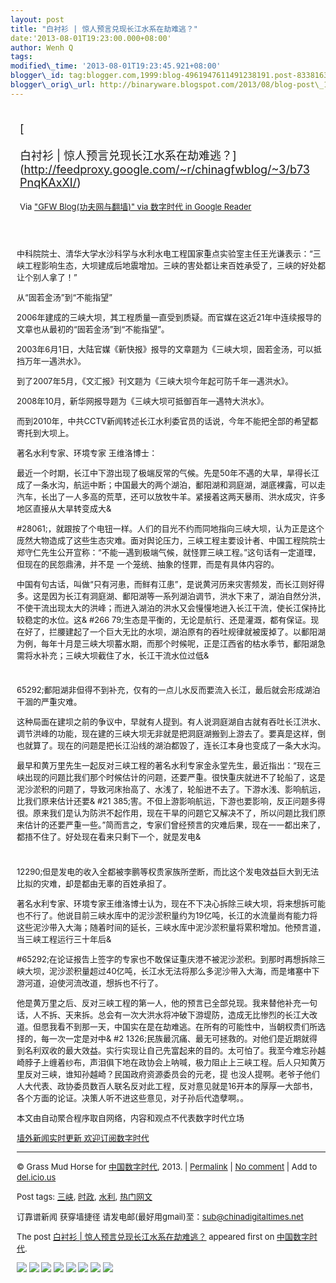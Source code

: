 ```yaml
--- 
layout: post 
title: "白衬衫 | 惊人预言兑现长江水系在劫难逃？" 
date:'2013-08-01T19:23:00.000+08:00' 
author: Wenh Q
tags:
modified\_time: '2013-08-01T19:23:45.921+08:00' 
blogger\_id: tag:blogger.com,1999:blog-4961947611491238191.post-8338163030202490594
blogger\_orig\_url: http://binaryware.blogspot.com/2013/08/blog-post\_1.html
---
```

<div style="margin: 10px; padding: 5px;">

<div style="font-size: 18px;">

[

白衬衫 |
惊人预言兑现长江水系在劫难逃？](http://feedproxy.google.com/~r/chinagfwblog/~3/b73PnqKAxXI/)

</div>

<div style="font-size: 13px;">

Via ["GFW Blog(功夫网与翻墙)" via 数字时代 in Google
Reader](https://www.blogger.com/blogger.g?blogID=4961947611491238191)

</div>

</div>

<div style="font-size: 13px; padding: 15px 0 10px 10px;">

中科院院士、清华大学水沙科学与水利水电工程国家重点实验室主任王光谦表示：“三峡工程影响生态，大坝建成后地震增加。三峡的害处都让来百姓承受了，三峡的好处都让个别人拿了！”

从“固若金汤”到“不能指望”

2006年建成的三峡大坝，其工程质量一直受到质疑。而官媒在这近21年中连续报导的文章也从最初的“固若金汤”到“不能指望”。

2003年6月1日，大陆官媒《新快报》报导的文章题为《三峡大坝，固若金汤，可以抵挡万年一遇洪水》。

到了2007年5月，《文汇报》刊文题为《三峡大坝今年起可防千年一遇洪水》。

2008年10月，新华网报导题为《三峡大坝可抵御百年一遇特大洪水》。

而到2010年，中共CCTV新闻转述长江水利委官员的话说，今年不能把全部的希望都寄托到大坝上。

著名水利专家、环境专家 王维洛博士：

最近一个时期，长江中下游出现了极端反常的气候。先是50年不遇的大旱，旱得长江成了一条水沟，航运中断；中国最大的两个湖泊，鄱阳湖和洞庭湖，湖底裸露，可以走汽车，长出了一人多高的荒草，还可以放牧牛羊。紧接着这两天暴雨、洪水成灾，许多地区直接从大旱转变成大&

#28061;，就跟按了个电钮一样。人们的目光不约而同地指向三峡大坝，认为正是这个庞然大物造成了这些生态灾难。面对舆论压力，三峡工程主要设计者、中国工程院院士郑守仁先生公开宣称：“不能一遇到极端气候，就怪罪三峡工程。”这句话有一定道理，但现在的民怨鼎沸，并不是
一个笼统、抽象的怪罪，而是有具体内容的。

中国有句古话，叫做“只有河患，而鲜有江患”，是说黄河历来灾害频发，而长江则好得多。这是因为长江有洞庭湖、鄱阳湖等一系列湖泊调节，洪水下来了，湖泊自然分洪，不使干流出现太大的洪峰；而进入湖泊的洪水又会慢慢地进入长江干流，使长江保持比较稳定的水位。这&
#266
79;生态是平衡的，无论是航行、还是灌溉，都有保证。现在好了，拦腰建起了一个巨大无比的水坝，湖泊原有的吞吐规律就被废掉了。以鄱阳湖为例，每年十月是三峡大坝蓄水期，而那个时候呢，正是江西省的枯水季节，鄱阳湖急需将水补充；三峡大坝截住了水，长江干流水位过低&
#
65292;鄱阳湖非但得不到补充，仅有的一点儿水反而要流入长江，最后就会形成湖泊干涸的严重灾难。

这种局面在建坝之前的争议中，早就有人提到。有人说洞庭湖自古就有吞吐长江洪水、调节洪峰的功能，现在建的三峡大坝无非就是把洞庭湖搬到上游去了。要真是这样，倒也就算了。现在的问题是把长江沿线的湖泊都毁了，连长江本身也变成了一条大水沟。

最早和黄万里先生一起反对三峡工程的著名水利专家金永堂先生，最近指出：“现在三峡出现的问题比我们那个时候估计的问题，还要严重。很快重庆就进不了轮船了，这是泥沙淤积的问题了，导致河床抬高了、水浅了，轮船进不去了。下游水浅、影响航运，比我们原来估计还要&
#21
385;害。不但上游影响航运，下游也要影响，反正问题多得很。原来我们是认为防洪不起作用，现在干旱的问题它又解决不了，所以问题比我们原来估计的还要严重一些。”简而言之，专家们曾经预言的灾难后果，现在一一都出来了，都捂不住了。好处现在看来只剩下一个，就是发电&
#
12290;但是发电的收入全都被李鹏等权贵家族所垄断，而比这个发电效益巨大到无法比拟的灾难，却是都由无辜的百姓承担了。

著名水利专家、环境专家王维洛博士认为，现在不下决心拆除三峡大坝，将来想拆可能也不行了。他说目前三峡水库中的泥沙淤积量约为19亿吨，长江的水流量尚有能力将这些泥沙带入大海；随着时间的延长，三峡水库中泥沙淤积量将累积增加。他预言道，当三峡工程运行三十年后&

#65292;在论证报告上签字的专家也不敢保证重庆港不被泥沙淤积。到那时再想拆除三峡大坝，泥沙淤积量超过40亿吨，长江水无法将那么多泥沙带入大海，而是堵塞中下游河道，迫使河流改道，想拆也不行了。

他是黄万里之后、反对三峡工程的第一人，他的预言已全部兑现。我来替他补充一句话，人不拆、天来拆。总会有一次大洪水将冲破下游堤防，造成无比惨烈的长江大改道。但愿我看不到那一天，中国实在是在劫难逃。在所有的可能性中，当朝权贵们所选择的，每一次一定是对中&
#2
1326;民族最沉痛、最无可拯救的。对他们是近期就得到名利双收的最大效益。实行实现让自己先富起来的目的。太可怕了。我至今难忘孙越崎脖子上缠着纱布，声泪俱下地在政协会上呐喊，极力阻止上三峡工程。后人只知黄万里反对三峡，谁知孙越崎？民国政府资源委员会的元老，提
也没人提啊。老爷子他们人大代表、政协委员数百人联名反对此工程，反对意见就是16开本的厚厚一大部书，各个方面的论证。决策人听不进这些意见，对子孙后代造孽啊。。

本文由自动聚合程序取自网络，内容和观点不代表数字时代立场

[墙外新闻实时更新 欢迎订阅数字时代](http://eepurl.com/mstlf)


------------------------------------------------------------------------

© Grass Mud Horse for
[中国数字时代](http://chinadigitaltimes.net/chinese), 2013. |
[Permalink](http://chinadigitaltimes.net/chinese/2013/07/%E7%99%BD%E8%A1%AC%E8%A1%AB-%E6%83%8A%E4%BA%BA%E9%A2%84%E8%A8%80%E5%85%91%E7%8E%B0%E9%95%BF%E6%B1%9F%E6%B0%B4%E7%B3%BB%E5%9C%A8%E5%8A%AB%E9%9A%BE%E9%80%83%EF%BC%9F/)
| [No
comment](http://chinadigitaltimes.net/chinese/2013/07/%E7%99%BD%E8%A1%AC%E8%A1%AB-%E6%83%8A%E4%BA%BA%E9%A2%84%E8%A8%80%E5%85%91%E7%8E%B0%E9%95%BF%E6%B1%9F%E6%B0%B4%E7%B3%BB%E5%9C%A8%E5%8A%AB%E9%9A%BE%E9%80%83%EF%BC%9F/#comments)
| Add to
[del.icio.us](http://del.icio.us/post?url=http://chinadigitaltimes.net/chinese/2013/07/%E7%99%BD%E8%A1%AC%E8%A1%AB-%E6%83%8A%E4%BA%BA%E9%A2%84%E8%A8%80%E5%85%91%E7%8E%B0%E9%95%BF%E6%B1%9F%E6%B0%B4%E7%B3%BB%E5%9C%A8%E5%8A%AB%E9%9A%BE%E9%80%83%EF%BC%9F/&title=%E7%99%BD%E8%A1%AC%E8%A1%AB%20%7C%20%E6%83%8A%E4%BA%BA%E9%A2%84%E8%A8%80%E5%85%91%E7%8E%B0%E9%95%BF%E6%B1%9F%E6%B0%B4%E7%B3%BB%E5%9C%A8%E5%8A%AB%E9%9A%BE%E9%80%83%EF%BC%9F)

Post tags:
[三峡](http://chinadigitaltimes.net/chinese/tag/%E4%B8%89%E5%B3%A1/?category=10466),
[时政](http://chinadigitaltimes.net/chinese/tag/%E6%97%B6%E6%94%BF/?category=10466),
[水利](http://chinadigitaltimes.net/chinese/tag/%E6%B0%B4%E5%88%A9/?category=10466),
[热门网文](http://chinadigitaltimes.net/chinese/tag/%E7%83%AD%E9%97%A8%E7%BD%91%E6%96%87/?category=10466)

订靠谱新闻 获穿墙捷径
请发电邮(最好用gmail)至：sub@chinadigitaltimes.net

The post [白衬衫 |
惊人预言兑现长江水系在劫难逃？](http://chinadigitaltimes.net/chinese/2013/07/%E7%99%BD%E8%A1%AC%E8%A1%AB-%E6%83%8A%E4%BA%BA%E9%A2%84%E8%A8%80%E5%85%91%E7%8E%B0%E9%95%BF%E6%B1%9F%E6%B0%B4%E7%B3%BB%E5%9C%A8%E5%8A%AB%E9%9A%BE%E9%80%83%EF%BC%9F/)
appeared first on [中国数字时代](http://chinadigitaltimes.net/chinese).

<div>

[![](http://feeds.feedburner.com/~ff/chinagfwblog?d=yIl2AUoC8zA)](http://feeds.feedburner.com/~ff/chinagfwblog?a=b73PnqKAxXI:57kTu5uULzY:yIl2AUoC8zA)
[![](http://feeds.feedburner.com/~ff/chinagfwblog?i=b73PnqKAxXI:57kTu5uULzY:-BTjWOF_DHI)](http://feeds.feedburner.com/~ff/chinagfwblog?a=b73PnqKAxXI:57kTu5uULzY:-BTjWOF_DHI)
[![](http://feeds.feedburner.com/~ff/chinagfwblog?i=b73PnqKAxXI:57kTu5uULzY:F7zBnMyn0Lo)](http://feeds.feedburner.com/~ff/chinagfwblog?a=b73PnqKAxXI:57kTu5uULzY:F7zBnMyn0Lo)
[![](http://feeds.feedburner.com/~ff/chinagfwblog?i=b73PnqKAxXI:57kTu5uULzY:V_sGLiPBpWU)](http://feeds.feedburner.com/~ff/chinagfwblog?a=b73PnqKAxXI:57kTu5uULzY:V_sGLiPBpWU)
[![](http://feeds.feedburner.com/~ff/chinagfwblog?d=qj6IDK7rITs)](http://feeds.feedburner.com/~ff/chinagfwblog?a=b73PnqKAxXI:57kTu5uULzY:qj6IDK7rITs)
[![](http://feeds.feedburner.com/~ff/chinagfwblog?d=l6gmwiTKsz0)](http://feeds.f%20%20%20eedburner.com/~ff/chinagfwblog?a=b73PnqKAxXI:57kTu5uULzY:l6gmwiTKsz0)
[![](http://feeds.feedburner.com/~ff/chinagfwblog?i=b73PnqKAxXI:57kTu5uULzY:gIN9vFwOqvQ)](http://feeds.feedburner.com/~ff/chinagfwblog?a=b73PnqKAxXI:57kTu5uULzY:gIN9vFwOqvQ)
[![](http://feeds.feedburner.com/~ff/chinagfwblog?d=TzevzKxY174)](http://feeds.feedburner.com/~ff/chinagfwblog?a=b73PnqKAxXI:57kTu5uULzY:TzevzKxY174)

</div>

</div>
